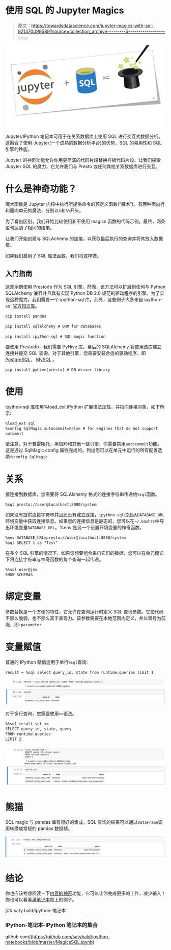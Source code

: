 # 使用 SQL 的 Jupyter Magics

> 原文：<https://towardsdatascience.com/jupyter-magics-with-sql-921370099589?source=collection_archive---------5----------------------->

![](img/819ba42a9718e264d001b86d2a4d0d01.png)

Jupyter/IPython 笔记本可用于在关系数据库上使用 SQL 进行交互式数据分析。这融合了使用 Jupyter(一个成熟的数据分析平台)的优势、SQL 的易用性和 SQL 引擎的性能。

Jupyter 的神奇功能允许你用更简洁的代码片段替换样板代码片段。让我们探索 Jupyter SQL 的魔力，它允许我们与 Presto 或任何其他关系数据库进行交互。

# 什么是神奇功能？

魔术函数是 Jupyter 内核中执行所提供命令的预定义函数(“魔术”)。有两种面向行和面向单元的魔法，分别以`%`和`%%`开头。

为了看出区别，我们开始比较使用和不使用 magics 函数的代码示例。最终，两条语句达到了相同的结果。

让我们开始创建与 SQLAchemy 的连接，以获取最后执行的查询并将其放入数据框。

如果我们启用了 SQL 魔法函数，我们将这样做。

## 入门指南

这些示例使用 Prestodb 作为 SQL 引擎。然而，该方法可以扩展到任何与 Python SQLAlchemy 兼容并且具有实现 Python DB 2.0 规范的驱动程序的引擎。为了实现这种魔力，我们需要一个 ipython-sql 库。此外，这些例子大多来自 ipython-sql [官方知识库](https://github.com/catherinedevlin/ipython-sql)。

```
pip install pandas

pip install sqlalchemy # ORM for databases

pip install ipython-sql # SQL magic function
```

要使用 Prestodb，我们需要 PyHive 库。幕后的 SQLAlchemy 将使用该库建立连接并提交 SQL 查询。对于其他引擎，您需要安装合适的驱动程序，即[PostgreSQL](http://docs.sqlalchemy.org/en/latest/dialects/postgresql.html)、 [MySQL](http://docs.sqlalchemy.org/en/latest/dialects/mysql.html) 。

```
pip install pyhive[presto] # DB driver library
```

# 使用

ipython-sql 库使用%load_ext iPython 扩展语法加载，并指向连接对象，如下所示:

```
%load_ext sql
%config SqlMagic.autocommit=False # for engines that do not support autommit
```

请注意，对于普雷斯托，黑斑羚和其他一些引擎，你需要禁用`autocommit`功能。这是通过 SqlMagic config 属性完成的。列出您可以在单元中运行的所有配置选项:`%config SqlMagic`

# 关系

要连接到数据库，您需要将 SQLAlchemy 格式的连接字符串传递给`%sql`函数。

```
%sql presto://user@localhost:8080/system
```

如果没有提供连接字符串并且还没有建立连接，`ipython-sql`试图从`DATABASE_URL`环境变量中获取连接信息。如果您的连接信息是静态的，您可以在`~/.bashrc`中导出环境变量`DATABASE_URL`。%env 是另一个设置环境变量的神奇函数。

```
%env DATABASE_URL=presto://user@localhost:8080/system
%sql SELECT 1 as "Test"
```

在多个 SQL 引擎的情况下，如果您想要组合来自它们的数据，您可以在单元模式下将连接字符串与神奇函数的每个查询一起传递。

```
%%sql user@jmx
SHOW SCHEMAS
```

# 绑定变量

参数替换是一个方便的特性，它允许在查询运行时定义 SQL 查询参数。它使代码不那么脆弱，也不那么富于表现力。该参数需要在本地范围内定义，并以冒号为前缀，即`:parameter`

# 变量赋值

普通的 IPython 赋值适用于单行`%sql`查询:

```
result = %sql select query_id, state from runtime.queries limit 1
```

![](img/46a11028814f6932836b332b2fc01b7f.png)

对于多行查询，您需要使用`<<`语法。

```
%%sql result_set << 
SELECT query_id, state, query 
FROM runtime.queries
LIMIT 2
```

![](img/b746174fd0b7624bbd4316e5c5863e65.png)

# 熊猫

SQL magic 与 pandas 库有很好的集成。SQL 查询的结果可以通过`DataFrame`调用转换成常规的 pandas 数据帧。

![](img/395b2bb5801cb76625b271749dfa9bb4.png)

# 结论

你也应该考虑阅读一下[内置的神奇](https://jakevdp.github.io/PythonDataScienceHandbook/01.03-magic-commands.html)功能，它可以让你完成更多的工作，减少输入！你也可以看看[满笔记本](https://github.com/satybald/ipython-notebooks/blob/master/MagicsSQL.ipynb)贴上的例子。

[](https://github.com/satybald/ipython-notebooks/blob/master/MagicsSQL.ipynb) [## saty bald/ipython-笔记本

### IPython-笔记本-IPython 笔记本的集合

github.com](https://github.com/satybald/ipython-notebooks/blob/master/MagicsSQL.ipynb)